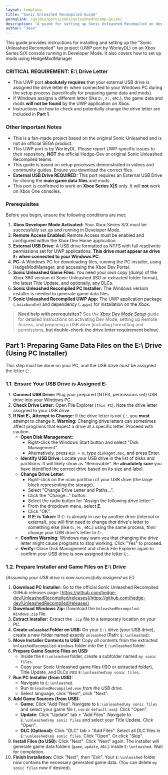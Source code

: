```yaml
---
layout: template
title: "Sonic Unleashed Recompiled Guide"
permalink: /guides/ports/sonicunleashedrecomp-guide/
description: "A guide for setting up Sonic Unleashed Recompiled on dev mode."
author: "Jeen"
---
```


This guide provides instructions for installing and setting up the "Sonic Unleashed Recompiled" fan project (UWP port by WorleyDL) on an Xbox Series S/X console running in Developer Mode. It also covers how to set up mods using HedgeModManager


### CRITICAL REQUIREMENT: E:\ Drive Letter
*   This UWP port **absolutely requires** that your external USB drive is assigned the drive letter **`E:`** when connected to your Windows PC during the setup process (specifically for preparing game data and mods).
*   If Windows assigns a different letter (like `D:`, `F:`, etc.), the game data and mods **will not be found** by the UWP application on Xbox.
*   Instructions on how to check and potentially change the drive letter are included in **Part 1**.

### Other Important Notes
*   This is a fan-made project based on the original Sonic Unleashed and is not an official SEGA product.
*   This UWP port is by WorleyDL. Please report UWP-specific issues to their repository, **NOT** the official Hedge-Dev or original Sonic Unleashed Recompiled teams.
*   This guide is based on setup processes demonstrated in videos and community guides. Ensure you download the correct files.
*   **External USB Drive REQUIRED:** This port requires an External USB Drive for storing the **main game data files** and mods.
*   This port is confirmed to work on **Xbox Series X|S** only. It will **not** work on Xbox One consoles.

### Prerequisites

Before you begin, ensure the following conditions are met:

1.  **Xbox Developer Mode Activated:** Your Xbox Series S/X must be successfully set up and running in Developer Mode.
2.  **Remote Access Enabled:** Remote Access must be enabled and configured within the Xbox Dev Home application.
3.  **External USB Drive:** A USB drive formatted as NTFS with full read/write permissions set for UWP applications. **This drive *must* appear as drive `E:` when connected to your Windows PC.**
4.  **PC:** A Windows PC for downloading files, running the PC installer, using HedgeModManager, and accessing the Xbox Dev Portal.
5.  **Sonic Unleashed Game Files:** You need your *own* copy (dump) of the Xbox 360 version of Sonic Unleashed (ISO or extracted folder format), the latest Title Update, and optionally, any DLCs.
6.  **Sonic Unleashed Recompiled PC Installer:** The Windows version installer is needed to generate game data files.
7.  **Sonic Unleashed Recompiled UWP App:** The UWP application package (`.msixbundle`) and dependency (`.appx`) for installation on the Xbox.

> **Need help with prerequisites?** See the [_Xbox Dev Mode Setup_](https://wiki.xboxdev.store/en/DevModeSetup) guide for detailed instructions on activating Dev Mode, setting up Remote Access, and preparing a USB drive (including formatting and permissions, **but double-check the drive letter requirement below**).

## Part 1: Preparing Game Data Files on the E:\ Drive (Using PC Installer)

This step *must* be done on your PC, and the USB drive *must* be assigned the letter `E:`.

### 1.1. Ensure Your USB Drive is Assigned E:

1.  **Connect USB Drive:** Plug your prepared (NTFS, permissions set) USB drive into your Windows PC.
2.  **Check Drive Letter:** Open File Explorer (`This PC`). Note the drive letter assigned to your USB drive.
3.  **If Not E:, Attempt to Change:** If the drive letter is *not* `E:`, you **must** attempt to change it. **Warning:** Changing drive letters can sometimes affect programs that expect a drive at a specific letter. Proceed with caution.
    *   **Open Disk Management:**
        *   Right-click the Windows Start button and select "Disk Management".
        *   Alternatively, press `Win + R`, type `diskmgmt.msc`, and press Enter.
    *   **Identify USB Drive:** Locate your USB drive in the list of disks and partitions. It will likely show as "Removable". Be **absolutely sure** you have identified the correct drive based on its size and label.
    *   **Change Drive Letter:**
        *   Right-click on the main partition of your USB drive (the large block representing the storage).
        *   Select "Change Drive Letter and Paths...".
        *   Click the "Change..." button.
        *   Select the radio button for "Assign the following drive letter:".
        *   From the dropdown menu, select **E**.
        *   Click "OK".
        *   **If E: is Taken:** If `E:` is already in use by another drive (internal or external), you will first need to change *that* drive's letter to something else (like `G:`, `H:`, etc.) using the same process, *then* change your USB drive's letter to `E:`.
    *   **Confirm Warning:** Windows may warn you that changing the drive letter might cause programs to stop working. Click "Yes" to proceed.
    *   **Verify:** Close Disk Management and check File Explorer again to confirm your USB drive is now assigned the letter `E:`.

### 1.2. Prepare Installer and Game Files on E:\ Drive

*(Assuming your USB drive is now successfully assigned as E:\)*

1.  **Download PC Installer:** Go to the official Sonic Unleashed Recompiled GitHub releases page: [https://github.com/hedge-dev/UnleashedRecompiled/releases](https://github.com/hedge-dev/UnleashedRecompiled/releases)
2.  **Download Windows Zip:** Download the `UnleashedRecompiled-Windows.zip` file.
3.  **Extract Installer:** Extract the `.zip` file to a temporary location on your PC.
4.  **Create `unleashed` Folder on USB:** On your `E:\` drive (your USB drive), create a new folder named exactly `unleashed` (Path: `E:\unleashed`).
5.  **Move Installer Contents to USB:** Copy *all* contents from the extracted `UnleashedRecompiled-Windows` folder *into* the `E:\unleashed` folder.
6.  **Prepare Game Source Files on USB:**
    *   Inside the `E:\unleashed` folder, create a subfolder named `my sonic files`.
    *   Copy your Sonic Unleashed game files (ISO or extracted folder), Title Update, and DLCs *into* `E:\unleashed\my sonic files`.
7.  **Run PC Installer (from USB):**
    *   Navigate to `E:\unleashed`.
    *   Run `UnleashedRecompiled.exe` *from the USB drive*.
    *   Select language, click "Next", click "Next".
8.  **Add Game Sources (from USB):**
    *   **Game:** Click "Add Files". Navigate to `E:\unleashed\my sonic files` and select your game file (`.iso` or `default.xex`). Click "Open".
    *   **Update:** Click "Update" tab > "Add Files". Navigate to `E:\unleashed\my sonic files` and select your Title Update. Click "Open".
    *   **DLC (Optional):** Click "DLC" tab > "Add Files". Select all DLC files in `E:\unleashed\my sonic files`. Click "Open". Or click "Skip".
9.  **Install Files (to USB):** Click "Next". Click "Next" again. The installer will generate game data folders (`game`, `update`, etc.) inside `E:\unleashed`. Wait for completion.
10. **Finish Installation:** Click "Next", then "Exit". Your `E:\unleashed` folder now contains the necessary generated game data. (You can delete `my sonic files` now if desired).
